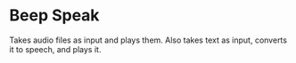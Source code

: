 # Beep Speak

Takes audio files as input and plays them. Also takes text as input, converts it to speech, and plays it.
